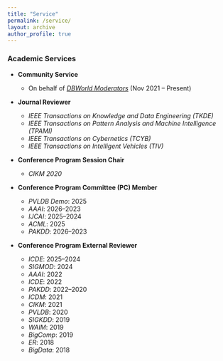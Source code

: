 ```yaml
---
title: "Service"
permalink: /service/
layout: archive
author_profile: true
---
```


### Academic Services

- **Community Service**
  - On behalf of [*DBWorld Moderators*](https://dbworld.sigmod.org/browse.html) (Nov 2021 – Present)

- **Journal Reviewer**
  - *IEEE Transactions on Knowledge and Data Engineering (TKDE)*
  - *IEEE Transactions on Pattern Analysis and Machine Intelligence (TPAMI)*
  - *IEEE Transactions on Cybernetics (TCYB)*
  - *IEEE Transactions on Intelligent Vehicles (TIV)*

- **Conference Program Session Chair**
  - *CIKM 2020*

- **Conference Program Committee (PC) Member**
  - *PVLDB Demo*: 2025  
  - *AAAI*: 2026–2023  
  - *IJCAI*: 2025–2024  
  - *ACML*: 2025  
  - *PAKDD*: 2026–2023

- **Conference Program External Reviewer**
  - *ICDE*: 2025–2024  
  - *SIGMOD*: 2024  
  - *AAAI*: 2022  
  - *ICDE*: 2022  
  - *PAKDD*: 2022–2020  
  - *ICDM*: 2021  
  - *CIKM*: 2021  
  - *PVLDB*: 2020  
  - *SIGKDD*: 2019  
  - *WAIM*: 2019  
  - *BigComp*: 2019  
  - *ER*: 2018  
  - *BigData*: 2018
